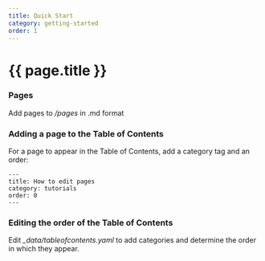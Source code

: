 ```yaml
---
title: Quick Start
category: getting-started
order: 1
---
```



# {{ page.title }}

### Pages

Add pages to */pages* in .md format


### Adding a page to the Table of Contents

For a page to appear in the Table of Contents, add a category tag and an order:
```
---
title: How to edit pages
category: tutorials
order: 0
---
```

### Editing the order of the Table of Contents

Edit *_data/tableofcontents.yaml* to add categories and determine the order in which they appear.


